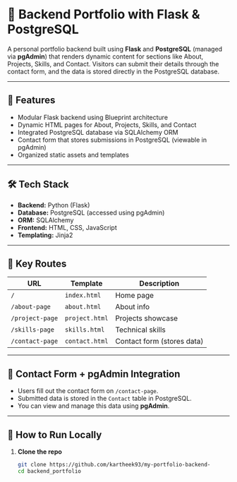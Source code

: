 # 💼 Backend Portfolio with Flask & PostgreSQL

A personal portfolio backend built using **Flask** and **PostgreSQL** (managed via **pgAdmin**) that renders dynamic content for sections like About, Projects, Skills, and Contact. Visitors can submit their details through the contact form, and the data is stored directly in the PostgreSQL database.

---

## 🚀 Features

- Modular Flask backend using Blueprint architecture
- Dynamic HTML pages for About, Projects, Skills, and Contact
- Integrated PostgreSQL database via SQLAlchemy ORM
- Contact form that stores submissions in PostgreSQL (viewable in pgAdmin)
- Organized static assets and templates

---

## 🛠 Tech Stack

- **Backend:** Python (Flask)
- **Database:** PostgreSQL (accessed using pgAdmin)
- **ORM:** SQLAlchemy
- **Frontend:** HTML, CSS, JavaScript
- **Templating:** Jinja2

---

## 🔄 Key Routes

| URL              | Template        | Description                |
|------------------|-----------------|----------------------------|
| `/`              | `index.html`    | Home page                  |
| `/about-page`    | `about.html`    | About info                 |
| `/project-page`  | `project.html`  | Projects showcase          |
| `/skills-page`   | `skills.html`   | Technical skills           |
| `/contact-page`  | `contact.html`  | Contact form (stores data) |

---

## 💾 Contact Form + pgAdmin Integration

- Users fill out the contact form on `/contact-page`.
- Submitted data is stored in the `Contact` table in PostgreSQL.
- You can view and manage this data using **pgAdmin**.

---

## 🧪 How to Run Locally

1. **Clone the repo**
   ```bash
   git clone https://github.com/kartheek93/my-portfolio-backend-
   cd backend_portfolio
